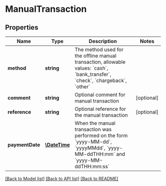 # ManualTransaction

## Properties
Name | Type | Description | Notes
------------ | ------------- | ------------- | -------------
**method** | **string** | The method used for the offline manual transaction, allowable values: &#x60;cash&#x60;, &#x60;bank_transfer&#x60;, &#x60;check&#x60;, &#x60;chargeback&#x60;, &#x60;other&#x60; | 
**comment** | **string** | Optional comment for manual transaction | [optional] 
**reference** | **string** | Optional reference for the manual transaction | [optional] 
**paymentDate** | [**\DateTime**](\DateTime.md) | When the manual transaction was performed on the form &#x60;yyyy-MM-dd&#x60;, &#x60;yyyyMMdd&#x60;, &#x60;yyyy-MM-ddTHH:mm&#x60; and &#x60;yyyy-MM-ddTHH:mm:ss&#x60; | 

[[Back to Model list]](../../README.md#documentation-for-models) [[Back to API list]](../../README.md#documentation-for-api-endpoints) [[Back to README]](../../README.md)

